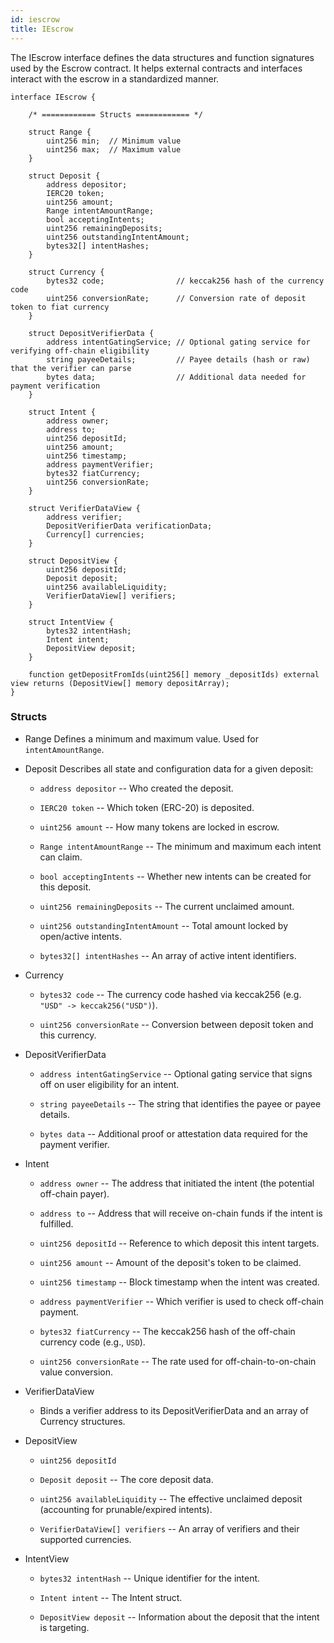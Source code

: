 ```yaml
---
id: iescrow
title: IEscrow 
---
```


The IEscrow interface defines the data structures and function signatures used by the Escrow contract. It helps external contracts and interfaces interact with the escrow in a standardized manner.

``` 
interface IEscrow {
    
    /* ============ Structs ============ */

    struct Range {
        uint256 min;  // Minimum value
        uint256 max;  // Maximum value
    }

    struct Deposit {
        address depositor;                          
        IERC20 token;                               
        uint256 amount;                             
        Range intentAmountRange;                    
        bool acceptingIntents;                      
        uint256 remainingDeposits;                  
        uint256 outstandingIntentAmount;            
        bytes32[] intentHashes;                     
    }

    struct Currency {
        bytes32 code;                // keccak256 hash of the currency code
        uint256 conversionRate;      // Conversion rate of deposit token to fiat currency
    }

    struct DepositVerifierData {
        address intentGatingService; // Optional gating service for verifying off-chain eligibility
        string payeeDetails;         // Payee details (hash or raw) that the verifier can parse
        bytes data;                  // Additional data needed for payment verification
    }

    struct Intent {
        address owner;               
        address to;                  
        uint256 depositId;           
        uint256 amount;             
        uint256 timestamp;           
        address paymentVerifier;     
        bytes32 fiatCurrency;        
        uint256 conversionRate;      
    }

    struct VerifierDataView {
        address verifier;
        DepositVerifierData verificationData;
        Currency[] currencies;
    }

    struct DepositView {
        uint256 depositId;
        Deposit deposit;
        uint256 availableLiquidity;  
        VerifierDataView[] verifiers;
    }

    struct IntentView {
        bytes32 intentHash;
        Intent intent;
        DepositView deposit;
    }

    function getDepositFromIds(uint256[] memory _depositIds) external view returns (DepositView[] memory depositArray);
} 
```

### Structs

-   Range Defines a minimum and maximum value. Used for `intentAmountRange`.

-   Deposit Describes all state and configuration data for a given deposit:

    -   `address depositor` -- Who created the deposit.

    -   `IERC20 token` -- Which token (ERC-20) is deposited.

    -   `uint256 amount` -- How many tokens are locked in escrow.

    -   `Range intentAmountRange` -- The minimum and maximum each intent can claim.

    -   `bool acceptingIntents` -- Whether new intents can be created for this deposit.

    -   `uint256 remainingDeposits` -- The current unclaimed amount.

    -   `uint256 outstandingIntentAmount` -- Total amount locked by open/active intents.

    -   `bytes32[] intentHashes` -- An array of active intent identifiers.

-   Currency

    -   `bytes32 code` -- The currency code hashed via keccak256 (e.g. `"USD" -> keccak256("USD")`).

    -   `uint256 conversionRate` -- Conversion between deposit token and this currency.

-   DepositVerifierData

    -   `address intentGatingService` -- Optional gating service that signs off on user eligibility for an intent.

    -   `string payeeDetails` -- The string that identifies the payee or payee details.

    -   `bytes data` -- Additional proof or attestation data required for the payment verifier.

-   Intent

    -   `address owner` -- The address that initiated the intent (the potential off-chain payer).

    -   `address to` -- Address that will receive on-chain funds if the intent is fulfilled.

    -   `uint256 depositId` -- Reference to which deposit this intent targets.

    -   `uint256 amount` -- Amount of the deposit's token to be claimed.

    -   `uint256 timestamp` -- Block timestamp when the intent was created.

    -   `address paymentVerifier` -- Which verifier is used to check off-chain payment.

    -   `bytes32 fiatCurrency` -- The keccak256 hash of the off-chain currency code (e.g., `USD`).

    -   `uint256 conversionRate` -- The rate used for off-chain-to-on-chain value conversion.

-   VerifierDataView

    -   Binds a verifier address to its DepositVerifierData and an array of Currency structures.

-   DepositView

    -   `uint256 depositId`

    -   `Deposit deposit` -- The core deposit data.

    -   `uint256 availableLiquidity` -- The effective unclaimed deposit (accounting for prunable/expired intents).

    -   `VerifierDataView[] verifiers` -- An array of verifiers and their supported currencies.

-   IntentView

    -   `bytes32 intentHash` -- Unique identifier for the intent.

    -   `Intent intent` -- The Intent struct.

    -   `DepositView deposit` -- Information about the deposit that the intent is targeting.
